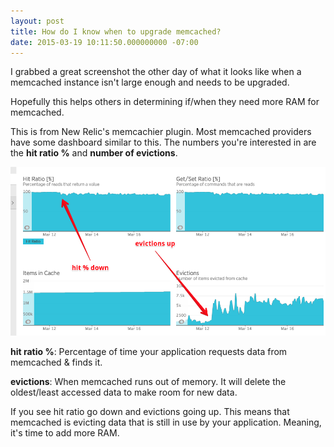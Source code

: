 ```yaml
---
layout: post
title: How do I know when to upgrade memcached?
date: 2015-03-19 10:11:50.000000000 -07:00
---
```

I grabbed a great screenshot the other day of what it looks like when a memcached instance isn't large enough and needs to be upgraded.

Hopefully this helps others in determining if/when they need more RAM for memcached.

This is from New Relic's memcachier plugin. Most memcached providers have some dashboard similar to this. The numbers you're interested in are the **hit ratio %** and **number of evictions**.

![](/assets/archive/images/2015/Mar/memcached.png)

**hit ratio %**: Percentage of time your application requests data from memcached & finds it.

**evictions**: When memcached runs out of memory. It will delete the oldest/least accessed data to make room for new data.

If you see hit ratio go down and evictions going up. This means that memcached is evicting data that is still in use by your application. Meaning, it's time to add more RAM.

